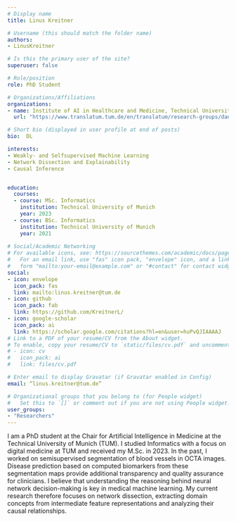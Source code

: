 ```yaml
---
# Display name
title: Linus Kreitner

# Username (this should match the folder name)
authors:
- LinusKreitner

# Is this the primary user of the site?
superuser: false

# Role/position
role: PhD Student

# Organizations/Affiliations
organizations:
- name: Institute of AI in Healthcare and Medicine, Technical University of Munich
  url: "https://www.translatum.tum.de/en/translatum/research-groups/daniel-rueckert-ai-in-healthcare-and-medicine/"

# Short bio (displayed in user profile at end of posts)
bio:  DL

interests:
- Weakly- and Selfsupervised Machine Learning
- Network Dissection and Explainability
- Causal Inference


education:
  courses:
  - course: MSc. Informatics
    institution: Technical University of Munich
    year: 2023
  - course: BSc. Informatics
    institution: Technical University of Munich
    year: 2021
  
# Social/Academic Networking
# For available icons, see: https://sourcethemes.com/academic/docs/page-builder/#icons
#   For an email link, use "fas" icon pack, "envelope" icon, and a link in the
#   form "mailto:your-email@example.com" or "#contact" for contact widget.
social:
- icon: envelope
  icon_pack: fas
  link: mailto:linus.kreitner@tum.de
- icon: github
  icon_pack: fab
  link: https://github.com/KreitnerL/
- icon: google-scholar
  icon_pack: ai
  link: https://scholar.google.com/citations?hl=en&user=huPvQJIAAAAJ
# Link to a PDF of your resume/CV from the About widget.
# To enable, copy your resume/CV to `static/files/cv.pdf` and uncomment the lines below.
# - icon: cv
#   icon_pack: ai
#   link: files/cv.pdf

# Enter email to display Gravatar (if Gravatar enabled in Config)
email: “linus.kreitner@tum.de”

# Organizational groups that you belong to (for People widget)
#   Set this to `[]` or comment out if you are not using People widget.
user_groups:
- "Researchers"
---
```

I am a PhD student at the Chair for Artificial Intelligence in Medicine at the Technical University of Munich (TUM). I studied Informatics with a focus on digital medicine at TUM and received my M.Sc. in 2023. In the past, I worked on semisupervised segmentation of blood vessels in OCTA images. Disease prediction based on computed biomarkers from these segmentation maps provide additional transparency and quality assurance for clinicians. I believe that understanding the reasoning behind neural network decision-making is key in medical machine learning. My current research therefore focuses on network dissection, extracting domain concepts from intermediate feature representations and analyzing their causal relationships.
